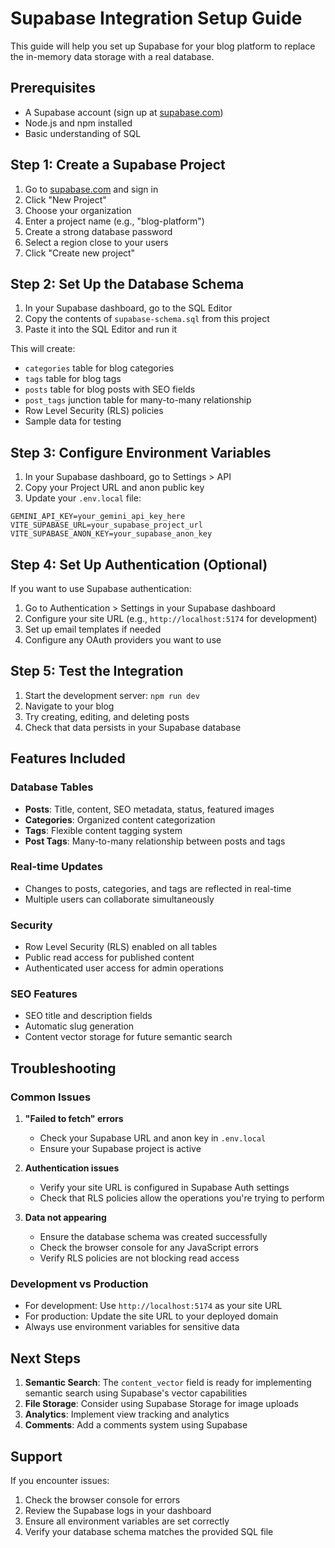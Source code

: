 # Supabase Integration Setup Guide

This guide will help you set up Supabase for your blog platform to replace the in-memory data storage with a real database.

## Prerequisites

- A Supabase account (sign up at [supabase.com](https://supabase.com))
- Node.js and npm installed
- Basic understanding of SQL

## Step 1: Create a Supabase Project

1. Go to [supabase.com](https://supabase.com) and sign in
2. Click "New Project"
3. Choose your organization
4. Enter a project name (e.g., "blog-platform")
5. Create a strong database password
6. Select a region close to your users
7. Click "Create new project"

## Step 2: Set Up the Database Schema

1. In your Supabase dashboard, go to the SQL Editor
2. Copy the contents of `supabase-schema.sql` from this project
3. Paste it into the SQL Editor and run it

This will create:
- `categories` table for blog categories
- `tags` table for blog tags
- `posts` table for blog posts with SEO fields
- `post_tags` junction table for many-to-many relationship
- Row Level Security (RLS) policies
- Sample data for testing

## Step 3: Configure Environment Variables

1. In your Supabase dashboard, go to Settings > API
2. Copy your Project URL and anon public key
3. Update your `.env.local` file:

```env
GEMINI_API_KEY=your_gemini_api_key_here
VITE_SUPABASE_URL=your_supabase_project_url
VITE_SUPABASE_ANON_KEY=your_supabase_anon_key
```

## Step 4: Set Up Authentication (Optional)

If you want to use Supabase authentication:

1. Go to Authentication > Settings in your Supabase dashboard
2. Configure your site URL (e.g., `http://localhost:5174` for development)
3. Set up email templates if needed
4. Configure any OAuth providers you want to use

## Step 5: Test the Integration

1. Start the development server: `npm run dev`
2. Navigate to your blog
3. Try creating, editing, and deleting posts
4. Check that data persists in your Supabase database

## Features Included

### Database Tables
- **Posts**: Title, content, SEO metadata, status, featured images
- **Categories**: Organized content categorization
- **Tags**: Flexible content tagging system
- **Post Tags**: Many-to-many relationship between posts and tags

### Real-time Updates
- Changes to posts, categories, and tags are reflected in real-time
- Multiple users can collaborate simultaneously

### Security
- Row Level Security (RLS) enabled on all tables
- Public read access for published content
- Authenticated user access for admin operations

### SEO Features
- SEO title and description fields
- Automatic slug generation
- Content vector storage for future semantic search

## Troubleshooting

### Common Issues

1. **"Failed to fetch" errors**
   - Check your Supabase URL and anon key in `.env.local`
   - Ensure your Supabase project is active

2. **Authentication issues**
   - Verify your site URL is configured in Supabase Auth settings
   - Check that RLS policies allow the operations you're trying to perform

3. **Data not appearing**
   - Ensure the database schema was created successfully
   - Check the browser console for any JavaScript errors
   - Verify RLS policies are not blocking read access

### Development vs Production

- For development: Use `http://localhost:5174` as your site URL
- For production: Update the site URL to your deployed domain
- Always use environment variables for sensitive data

## Next Steps

1. **Semantic Search**: The `content_vector` field is ready for implementing semantic search using Supabase's vector capabilities
2. **File Storage**: Consider using Supabase Storage for image uploads
3. **Analytics**: Implement view tracking and analytics
4. **Comments**: Add a comments system using Supabase

## Support

If you encounter issues:
1. Check the browser console for errors
2. Review the Supabase logs in your dashboard
3. Ensure all environment variables are set correctly
4. Verify your database schema matches the provided SQL file